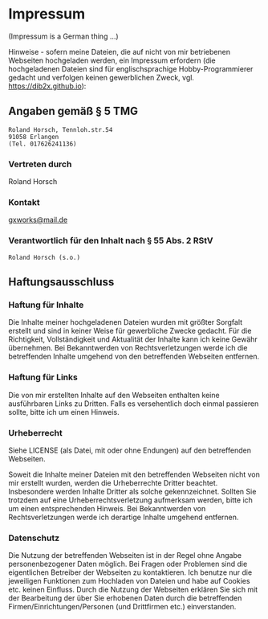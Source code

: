 # Impressum

(Impressum is a German thing ...)

Hinweise - sofern meine Dateien, die auf nicht von mir betriebenen Webseiten hochgeladen werden, ein Impressum erfordern (die hochgeladenen Dateien sind für englischsprachige Hobby-Programmierer gedacht und verfolgen keinen gewerblichen Zweck, vgl. https://dib2x.github.io):

## Angaben gemäß § 5 TMG

```
Roland Horsch, Tennloh.str.54
91058 Erlangen
(Tel. 017626241136)
```

### Vertreten durch
Roland Horsch

### Kontakt
gxworks@mail.de

### Verantwortlich für den Inhalt nach § 55 Abs. 2 RStV
```
Roland Horsch (s.o.)
```

## Haftungsausschluss

### Haftung für Inhalte

Die Inhalte meiner hochgeladenen Dateien wurden mit größter Sorgfalt erstellt und sind in keiner Weise für gewerbliche Zwecke gedacht. Für die Richtigkeit, Vollständigkeit und Aktualität der Inhalte kann ich keine Gewähr übernehmen. Bei Bekanntwerden von Rechtsverletzungen werde ich die betreffenden Inhalte umgehend von den betreffenden Webseiten entfernen.

### Haftung für Links

Die von mir erstellten Inhalte auf den Webseiten enthalten keine ausführbaren Links zu Dritten. Falls es versehentlich doch einmal passieren sollte, bitte ich um einen Hinweis.

### Urheberrecht

Siehe LICENSE (als Datei, mit oder ohne Endungen) auf den betreffenden Webseiten.

Soweit die Inhalte meiner Dateien mit den betreffenden Webseiten nicht von mir erstellt wurden, werden die Urheberrechte Dritter beachtet. Insbesondere werden Inhalte Dritter als solche gekennzeichnet. Sollten Sie trotzdem auf eine Urheberrechtsverletzung aufmerksam werden, bitte ich um einen entsprechenden Hinweis. Bei Bekanntwerden von Rechtsverletzungen werde ich derartige Inhalte umgehend entfernen.

### Datenschutz

Die Nutzung der betreffenden Webseiten ist in der Regel ohne Angabe personenbezogener Daten möglich. Bei Fragen oder Problemen sind die eigentlichen Betreiber der Webseiten zu kontaktieren. Ich benutze nur die jeweiligen Funktionen zum Hochladen von Dateien und habe auf Cookies etc. keinen Einfluss. Durch die Nutzung der Webseiten erklären Sie sich mit der Bearbeitung der über Sie erhobenen Daten durch die betreffenden Firmen/Einrichtungen/Personen (und Drittfirmen etc.) einverstanden.
